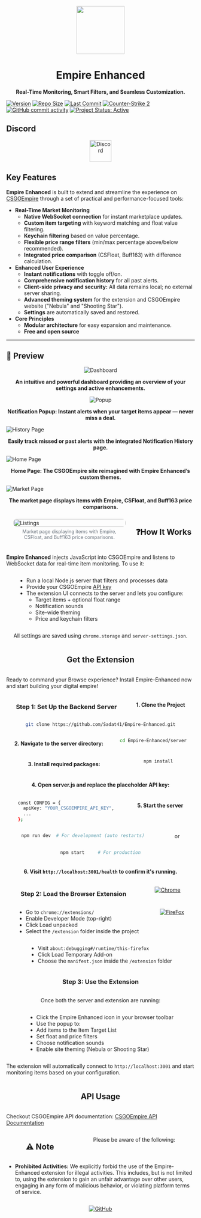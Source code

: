 
 
<p align="center">
  <a href="https://betterfloat.com/">
    <img width="128" src="https://github.com/Sadat41/Empire-Enhanced/blob/main/icon128.png?raw=true"/>
  </a>
  <h1 align="center">Empire Enhanced</h1>
</p>
<p align="center"><strong> Real-Time Monitoring, Smart Filters, and Seamless Customization. </strong></p>



[![Version](https://img.shields.io/badge/version-6.4.0-blue?style=flat)](https://github.com/Sadat41/Empire-Enhanced)
[![Repo Size](https://img.shields.io/github/repo-size/Sadat41/Empire-Enhanced?label=repo%20size&color=orange&style=flat)](https://github.com/Sadat41/Empire-Enhanced)
[![Last Commit](https://img.shields.io/github/last-commit/Sadat41/Empire-Enhanced?label=last%20commit&color=lightgrey&style=flat)](https://github.com/Sadat41/Empire-Enhanced/commits/main)
[![Counter-Strike 2](https://img.shields.io/badge/COUNTER--STRIKE%202-red?style=flat&logo=counterstrike&logoColor=white&logoWidth=16)](https://www.counter-strike.net/)
[![GitHub commit activity](https://img.shields.io/github/commit-activity/w/Sadat41/Empire-Enhanced?label=commit%20activity&style=flat)](https://github.com/Sadat41/Empire-Enhanced)
[![Project Status: Active](https://img.shields.io/badge/STATUS-ACTIVE-brightgreen?style=flat)](https://github.com/Sadat41/Empire-Enhanced)


## Discord 
<p align="center">
  <a href="https://discord.gg/tmX4HjmQKz">
    <picture>
      <source srcset="https://i.postimg.cc/Fzj7T05w/discord.png" media="(prefers-color-scheme: dark)">
      <img height="58" src="https://i.postimg.cc/Fzj7T05w/discord.png" alt="Discord"></picture></a>
</p>


## Key Features
**Empire Enhanced** is built to extend and streamline the experience on [CSGOEmpire](https://csgoempire.com) through a set of practical and performance-focused tools:
* **Real-Time Market Monitoring**
    * **Native WebSocket connection** for instant marketplace updates.
    * **Custom item targeting** with keyword matching and float value filtering.
    * **Keychain filtering** based on value percentage.
    * **Flexible price range filters** (min/max percentage above/below recommended).
    * **Integrated price comparison** (CSFloat, Buff163) with difference calculation.
* **Enhanced User Experience**
    * **Instant notifications** with toggle off/on.
    * **Comprehensive notification history** for all past alerts.
    * **Client-side privacy and security:** All data remains local; no external server sharing.
    * **Advanced theming system** for the extension and CSGOEmpire website ("Nebula" and "Shooting Star").
    * **Settings** are automatically saved and restored.
* **Core Principles**
    * **Modular architecture** for easy expansion and maintenance.
    * **Free and open source**
---
## 📸 Preview
<p align="center">
  <img src="https://github.com/Sadat41/Empire-Enhanced/blob/main/Demo/Dashboard.gif" alt="Dashboard">
</p>
<p align="center"><strong>An intuitive and powerful dashboard providing an overview of your settings and active enhancements.</strong></p>

<p align="center">
  <img src="https://github.com/Sadat41/Empire-Enhanced/blob/main/Demo/Notification.png" alt="Popup">
</p>
<p align="center"><strong>Notification Popup: Instant alerts when your target items appear — never miss a deal.</strong></p>

![History Page](https://github.com/Sadat41/Empire-Enhanced/blob/main/Demo/History%20Page.png)
<p align="center"><strong>Easily track missed or past alerts with the integrated Notification History page.</strong></p>

![Home Page](https://github.com/Sadat41/Empire-Enhanced/blob/main/Demo/Homepage.png)
<p align="center"><strong>Home Page: The CSGOEmpire site reimagined with Empire Enhanced’s custom themes.</strong></p>

![Market Page](https://github.com/Sadat41/Empire-Enhanced/blob/main/Demo/Market.png)
<p align="center"><strong>The market page displays items with Empire, CSFloat, and Buff163 price comparisons.</strong></p>

<div style="display: flex; justify-content: space-around; align-items: flex-start; flex-wrap: wrap;">
  <div style="flex: 1; min-width: 300px; max-width: 48%; margin: 10px;">
    <img src="https://srv2.imgonline.com.ua/result_img/imgonline-com-ua-twotoone-6tb0M98UmJyw9uHV.png" alt="Listings" style="width: 100%; height: auto; border-radius: 8px;">
    <p align="center" style="font-size: 0.9em; color: #6a737d; margin-top: 5px;">
      Market page displaying items with Empire, CSFloat, and Buff163 price comparisons.
    </p>
  </div>


## ❓How It Works
**Empire Enhanced** injects JavaScript into CSGOEmpire and listens to WebSocket data for real-time item monitoring.
To use it:
- Run a local Node.js server that filters and processes data
- Provide your CSGOEmpire [API key](https://csgoempire.com/trading/apikey)
- The extension UI connects to the server and lets you configure:
  -  Target items + optional float range
  -  Notification sounds
  -  Site-wide theming
  -  Price and keychain filters

All settings are saved using `chrome.storage` and `server-settings.json`.

## Get the Extension

Ready to command your Browse experience? Install Empire-Enhanced now and start building your digital empire!

### Step 1: Set Up the Backend Server

#### 1. Clone the Project
```bash
git clone https://github.com/Sadat41/Empire-Enhanced.git
```
#### 2. Navigate to the server directory:
``` bash
cd Empire-Enhanced/server
```
#### 3. Install required packages:
```bash
npm install
```
#### 4. Open server.js and replace the placeholder API key:
```bash
const CONFIG = {
  apiKey: "YOUR_CSGOEMPIRE_API_KEY",
  ...
};
```
#### 5. Start the server
```bash
npm run dev  # For development (auto restarts)
```
or
```bash
npm start     # For production
```
#### 6. Visit `http://localhost:3001/health` to confirm it's running.

### Step 2: Load the Browser Extension

[![Chrome](https://img.shields.io/badge/Google_chrome-4285F4?style=for-the-badge&logo=Google-chrome&logoColor=white)](https://github.com/Sadat41)
- Go to `chrome://extensions/`
- Enable Developer Mode (top-right)
- Click Load unpacked
- Select the `/extension` folder inside the project

[![FireFox](https://img.shields.io/badge/Firefox_Browser-FF7139?style=for-the-badge&logo=Firefox-Browser&logoColor=white)](https://github.com/Sadat41)
- Visit `about:debugging#/runtime/this-firefox`
- Click Load Temporary Add-on
- Choose the `manifest.json` inside the `/extension` folder

### Step 3: Use the Extension
Once both the server and extension are running:
- Click the Empire Enhanced icon in your browser toolbar
- Use the popup to:
- Add items to the Item Target List
- Set float and price filters
- Choose notification sounds
- Enable site theming (Nebula or Shooting Star)

The extension will automatically connect to `http://localhost:3001` and start monitoring items based on your configuration.

## API Usage
Checkout CSGOEmpire API documentation:
[CSGOEmpire API Documentation](https://docs.csgoempire.com/reference/getting-started-with-your-api)


## ⚠️ Note
Please be aware of the following:
* **Prohibited Activities:** We explicitly forbid the use of the Empire-Enhanced extension for illegal activities. This includes, but is not limited to, using the extension to gain an unfair advantage over other users, engaging in any form of malicious behavior, or violating platform terms of service. 

[![GitHub](https://img.shields.io/badge/GitHub-100000?style=for-the-badge&logo=github&logoColor=white)](https://github.com/Sadat41)
